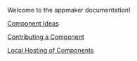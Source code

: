 Welcome to the appmaker documentation!

[Component Ideas](./Component-Ideas.md)

[Contributing a Component](./Contributing-a-component.md)

[Local Hosting of Components](./Local-hosting-of-components.md)

